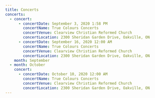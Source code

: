 ```yaml
---
title: Concerts
concerts:
  - concert:
      - concertDate: September 3, 2020 1:58 PM
        concertName: True Colours Concerts
        concertVenue: Clearview Christian Reformed Church
        concertLocation: 2300 Sheridan Garden Drive, Oakville, ON
      - concertDate: September 16, 2020 12:00 AM
        concertName: True Colours Concerts
        concertVenue: Clearview Christian Reformed Church
        concertLocation: 2300 Sheridan Garden Drive, Oakville, ON
    month: September
  - month: October
    concert:
      - concertDate: October 10, 2020 12:00 AM
        concertName: True Colours Concerts
        concertVenue: Clearview Christian Reformed Church
        concertLocation: 2300 Sheridan Garden Drive, Oakville, ON
---
```

